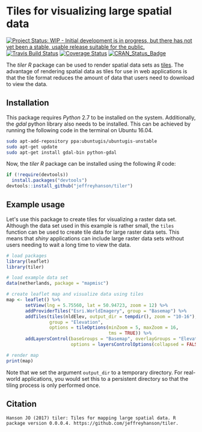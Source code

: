 
<!--- README.md is generated from README.Rmd. Please edit that file -->
Tiles for visualizing large spatial data
========================================

[![Project Status: WIP - Initial development is in progress, but there has not yet been a stable, usable release suitable for the public.](http://www.repostatus.org/badges/latest/wip.svg)](http://www.repostatus.org/#wip) [![Travis Build Status](https://img.shields.io/travis/jeffreyhanson/tiler/master.svg?label=build)](https://travis-ci.org/jeffreyhanson/tiler) [![Coverage Status](https://codecov.io/github/jeffreyhanson/tiler/coverage.svg?branch=master)](https://codecov.io/github/jeffreyhanson/tler?branch=master) [![CRAN\_Status\_Badge](http://www.r-pkg.org/badges/version/tiler)](https://CRAN.R-project.org/package=tiler)

The *tiler R* package can be used to render spatial data sets as [tiles](https://en.wikipedia.org/wiki/Tile_Map_Service). The advantage of rendering spatial data as tiles for use in web applications is that the tile format reduces the amount of data that users need to download to view the data.

Installation
------------

This package requires *Python* 2.7 to be installed on the system. Additionally, the *gdal* python library also needs to be installed. This can be achieved by running the following code in the terminal on Ubuntu 16.04.

``` bash
sudo apt-add-repository ppa:ubuntugis/ubuntugis-unstable
sudo apt-get update
sudo apt-get install gdal-bin python-gdal
```

Now, the *tiler R* package can be installed using the following *R* code:

``` r
if (!require(devtools))
  install.packages("devtools")
devtools::install_github("jeffreyhanson/tiler")
```

Example usage
-------------

Let's use this package to create tiles for visualizing a raster data set. Although the data set used in this example is rather small, the `tiles` function can be used to create tile data for large raster data sets. This means that *shiny* applications can include large raster data sets without users needing to wait a long time to view the data.

``` r
# load packages
library(leaflet)
library(tiler)

# load example data set
data(netherlands, package = "mapmisc")

# create leaflet map and visualize data using tiles
map <- leaflet() %>%
       setView(lng = 5.75560, lat = 50.94723, zoom = 12) %>%
       addProviderTiles("Esri.WorldImagery", group = "Basemap") %>%
       addTiles(tiles(nldElev, output_dir = tempdir(), zoom = "10-16"),
                group = "Elevation",
                options = tileOptions(minZoom = 5, maxZoom = 16,
                                      tms = TRUE)) %>%
       addLayersControl(baseGroups = "Basemap", overlayGroups = "Elevation",
                        options = layersControlOptions(collapsed = FALSE))

# render map
print(map)
```

Note that we set the argument `output_dir` to a temporary directory. For real-world applications, you would set this to a persistent directory so that the tiling process is only performed once.

Citation
--------

    Hanson JO (2017) tiler: Tiles for mapping large spatial data. R package version 0.0.0.4. https://github.com/jeffreyhanson/tiler.
